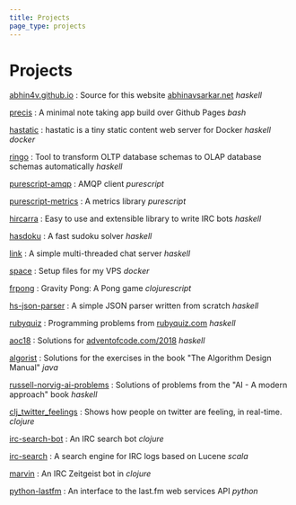 ```yaml
---
title: Projects
page_type: projects
---
```

# Projects

[abhin4v.github.io]
: Source for this website [abhinavsarkar.net] _haskell_

[precis]
: A minimal note taking app build over Github Pages _bash_

[hastatic]
: hastatic is a tiny static content web server for Docker _haskell_ _docker_

[ringo]
: Tool to transform OLTP database schemas to OLAP database schemas automatically _haskell_

[purescript-amqp]
: AMQP client _purescript_

[purescript-metrics]
: A metrics library _purescript_

[hircarra]
: Easy to use and extensible library to write IRC bots _haskell_

[hasdoku]
: A fast sudoku solver _haskell_

[link]
: A simple multi-threaded chat server _haskell_

[space]
: Setup files for my VPS _docker_

[frpong]
: Gravity Pong: A Pong game _clojurescript_

[hs-json-parser]
: A simple JSON parser written from scratch _haskell_

[rubyquiz]
: Programming problems from [rubyquiz.com] _haskell_

[aoc18]
: Solutions for [adventofcode.com/2018] _haskell_

[algorist]
: Solutions for the exercises in the book "The Algorithm Design Manual" _java_

[russell-norvig-ai-problems]
: Solutions of problems from the "AI - A modern approach" book _haskell_

[clj_twitter_feelings]
: Shows how people on twitter are feeling, in real-time. _clojure_

[irc-search-bot]
: An IRC search bot _clojure_

[irc-search]
: A search engine for IRC logs based on Lucene _scala_

[marvin]
: An IRC Zeitgeist bot in _clojure_

[python-lastfm]
: An interface to the last.fm web services API _python_

[abhin4v.github.io]: https://github.com/abhin4v/abhin4v.github.io
[hastatic]: https://github.com/abhin4v/hastatic
[link]: https://github.com/abhin4v/link
[space]: https://github.com/abhin4v/space
[precis]: https://github.com/abhin4v/precis
[hs-json-parser]: https://github.com/abhin4v/hs-json-parser
[aoc18]: https://github.com/abhin4v/aoc18
[purescript-amqp]: https://github.com/abhin4v/purescript-amqp
[purescript-metrics]: https://github.com/abhin4v/purescript-metrics
[ringo]: https://github.com/abhin4v/ringo
[hircarra]: https://github.com/abhin4v/hask-irc
[frpong]: https://github.com/abhin4v/frpong
[irc-search]: https://github.com/abhin4v/irc-search
[rubyquiz]: https://github.com/abhin4v/rubyquiz
[python-lastfm]: https://github.com/abhin4v/python-lastfm
[russell-norvig-ai-problems]: https://github.com/abhin4v/russell-norvig-ai-problems
[irc-search-bot]: https://github.com/abhin4v/irc-search-bot
[marvin]: https://github.com/abhin4v/marvin
[clj_twitter_feelings]: https://github.com/abhin4v/clj_twitter_feelings
[rubyquiz.com]: rubyquiz.com
[adventofcode.com/2018]: adventofcode.com/2018
[algorist]: https://code.abhinavsarkar.net/abhin4v/algorist
[hasdoku]: https://code.abhinavsarkar.net/abhin4v/hasdoku
[abhinavsarkar.net]: https://abhinavsarkar.net
